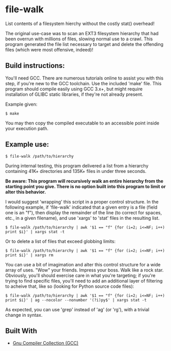 # file-walk
List contents of a filesystem hierchy without the costly stat() overhead!

The original use-case was to scan an EXT3 filesystem hierarchy that had been overrun with millions of files, slowing normal use to a crawl. This program generated the file list necessary to target and delete the offending files (which were most offensive, indeed)!

## Build instructions:
You'll need GCC. There are numerous tutorials online to assist you with this step, if you're new to the GCC toolchain. Use the included 'make' file. This program should compile easily using GCC 3.x+, but might require installation of GLIBC static libraries, if they're not already present.

Example given:
```
$ make
```

You may then copy the compiled executable to an accessible point inside your execution path.

## Example use:
```
$ file-walk /path/to/hierarchy
```

During internal testing, this program delivered a list from a hierarchy containing 41K+ directories and 135K+ files in under three seconds.

**Be aware: This program will recursively walk an entire hierarchy from the starting point you give. There is no option built into this program to limit or alter this behavior.**

I would suggest 'wrapping' this script in a proper control structure. In the following example, if 'file-walk' indicated that a given entry is a file (field one is an "f"), then display the remainder of the line (to correct for spaces, etc., in a given filename), and use 'xargs' to 'stat' files in the resulting list.

```
$ file-walk /path/to/hierarchy | awk '$1 == "f" {for (i=2; i<=NF; i++) print $i}' | xargs stat -t
```

Or to delete a list of files that exceed globbing limits:

```
$ file-walk /path/to/hierarchy | awk '$1 == "f" {for (i=2; i<=NF; i++) print $i}' | xargs rm
```

You can use a bit of imagimation and alter this control structure for a wide array of uses. "Wow" your friends. Impress your boss. Walk like a rock star. Obviously, you'll should exercise care in what you're targeting; if you're trying to find specific files, you'll need to add an additional layer of filtering to acheive that, like so (looking for Python source code files):

```
$ file-walk /path/to/hierarchy | awk '$1 == "f" {for (i=2; i<=NF; i++) print $i}' | ag --nocolor --nonumber '(?i)py$' | xargs stat -t
```

As expected, you can use 'grep' instead of 'ag' (or 'rg'), with a trivial change in syntax.

## Built With
* [Gnu Compiler Collection (GCC)](https://gcc.gnu.org)

